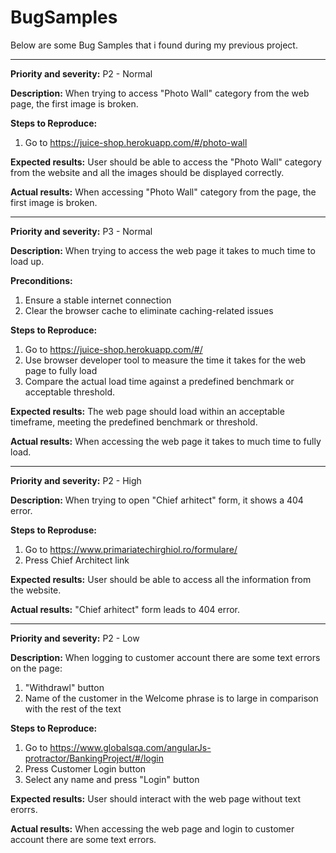 # BugSamples
Below are some Bug Samples that i found during my previous project.


------------------------------

**Priority and severity:**
P2 - Normal

**Description:** 
When trying to access "Photo Wall" category from the web page, the first image is broken.

**Steps to Reproduce:**
1. Go to https://juice-shop.herokuapp.com/#/photo-wall

**Expected results:**
User should be able to access the "Photo Wall" category from the website and all the images should be displayed correctly.

**Actual results:**
When accessing "Photo Wall" category from the page, the first image is broken.


------------------------------

**Priority and severity:**
P3 - Normal

**Description:**
When trying to access the web page it takes to much time to load up.

**Preconditions:**
1. Ensure a stable internet connection
2. Clear the browser cache to eliminate caching-related issues

**Steps to Reproduce:**
1. Go to https://juice-shop.herokuapp.com/#/
2. Use browser developer tool to measure the time it takes for the web page to fully load
3. Compare the actual load time against a predefined benchmark or acceptable threshold.

**Expected results:**
The web page should load within an acceptable timeframe, meeting the predefined benchmark or threshold.

**Actual results:**
When accessing the web page it takes to much time to fully load.


------------------------------
**Priority and severity:**
P2 - High

**Description:**
When trying to open "Chief arhitect" form, it shows a 404 error.

**Steps to Reproduse:**
1. Go to https://www.primariatechirghiol.ro/formulare/
2. Press Chief Architect link

**Expected results:**
User should be able to access all the information from the website.

**Actual results:**
"Chief arhitect" form leads to 404 error.


------------------------------

**Priority and severity:**
P2 - Low

**Description:**
When logging to customer account there are some text errors on the page:
1. "Withdrawl" button
2. Name of the customer in the Welcome phrase is to large in comparison with the rest of the text

**Steps to Reproduce:**
1. Go to https://www.globalsqa.com/angularJs-protractor/BankingProject/#/login
2. Press Customer Login button
3. Select any name and press "Login" button

**Expected results:**
User should interact with the web page without text erorrs.

**Actual results:**
When accessing the web page and login to customer account there are some text errors.


